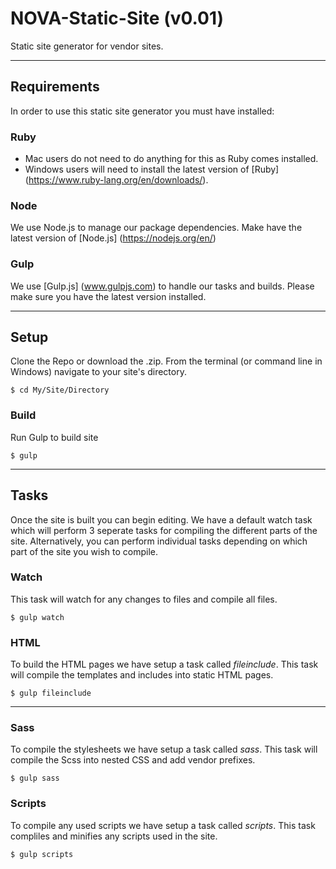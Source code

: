 # NOVA-Static-Site (v0.01)
Static site generator for vendor sites.
___
## Requirements
In order to use this static site generator you must have installed:

### Ruby
  - Mac users do not need to do anything for this as Ruby comes installed.
  - Windows users will need to install the latest version of [Ruby] (https://www.ruby-lang.org/en/downloads/).
  
### Node
We use Node.js to manage our package dependencies. Make have the latest version of [Node.js] (https://nodejs.org/en/)
  
### Gulp
We use [Gulp.js] (www.gulpjs.com) to handle our tasks and builds. Please make sure you have the latest version installed.

___
## Setup

Clone the Repo or download the .zip.
From the terminal (or command line in Windows) navigate to your site's directory.

```
$ cd My/Site/Directory
```
### Build
Run Gulp to build site

```
$ gulp
```
___
## Tasks
Once the site is built you can begin editing. We have a default watch task which will perform 3 seperate tasks for compiling the different parts of the site. Alternatively, you can perform individual tasks depending on which part of the site you wish to compile.

### Watch
This task will watch for any changes to files and compile all files.

```
$ gulp watch
```

### HTML
To build the HTML pages we have setup a task called *fileinclude*. This task will compile the templates and includes into static HTML pages.

```
$ gulp fileinclude
```
___
### Sass
To compile the stylesheets we have setup a task called *sass*. This task will compile the Scss into nested CSS and add vendor prefixes.

```
$ gulp sass
```

### Scripts
To compile any used scripts we have setup a task called *scripts*. This task compliles and minifies any scripts used in the site.

```
$ gulp scripts
```
